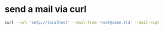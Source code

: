 # send a mail via curl 

```bash
curl --url 'smtp://localhost' --mail-from 'root@some.tld' --mail-rcpt 'kyle@some.tld' -F subject="subject" -F text="body"
```
